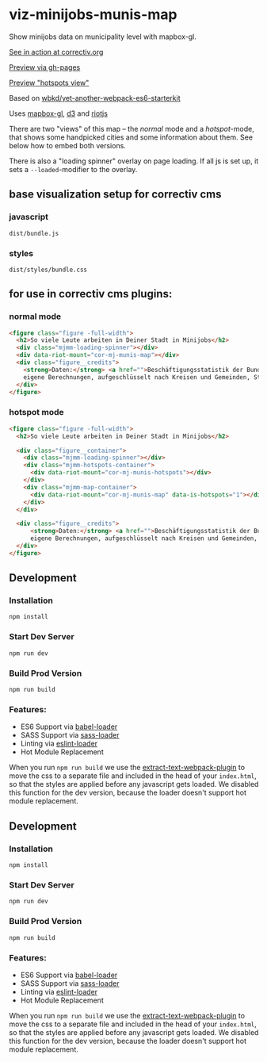 # viz-minijobs-munis-map

Show minijobs data on municipality level with mapbox-gl.

[See in action at correctiv.org](https://correctiv.org/a/1868)

[Preview via gh-pages](https://correctiv.github.io/viz-minijobs-munis-map/dist/)

[Preview "hotspots view"](https://correctiv.github.io/viz-minijobs-munis-map/dist/hotspots)

Based on [wbkd/yet-another-webpack-es6-starterkit](https://github.com/wbkd/yet-another-webpack-es6-starterkit)

Uses [mapbox-gl](https://www.mapbox.com/mapbox-gl-js/), [d3](https://d3js.org) and [riotjs](https://riotjs.com)

There are two "views" of this map – the *normal* mode and a *hotspot*-mode, that shows some handpicked cities and some information about them. See below how to embed both versions.

There is also a "loading spinner" overlay on page loading. If all js is set up, it sets a `--loaded`-modifier to the overlay.

## base visualization setup for correctiv cms

### javascript

```
dist/bundle.js
```

### styles

```
dist/styles/bundle.css
```

## for use in correctiv cms plugins:

### normal mode

```html
<figure class="figure -full-width">
  <h2>So viele Leute arbeiten in Deiner Stadt in Minijobs</h2>
  <div class="mjmm-loading-spinner"></div>
  <div data-riot-mount="cor-mj-munis-map"></div>
  <div class="figure__credits">
    <strong>Daten:</strong> <a href="">Beschäftigungsstatistik der Bundesagentur für Arbeit: "Arbeitsmarkt in Zahlen"</a>,<br>
    eigene Berechnungen, aufgeschlüsselt nach Kreisen und Gemeinden, Stand: 31.12.2015
  </div>
</figure>
```

### hotspot mode

```html
<figure class="figure -full-width">
  <h2>So viele Leute arbeiten in Deiner Stadt in Minijobs</h2>

  <div class="figure__container">
    <div class="mjmm-loading-spinner"></div>
    <div class="mjmm-hotspots-container">
      <div data-riot-mount="cor-mj-munis-hotspots"></div>
    </div>
    <div class="mjmm-map-container">
      <div data-riot-mount="cor-mj-munis-map" data-is-hotspots="1"></div>
    </div>
  </div>

  <div class="figure__credits">
      <strong>Daten:</strong> <a href="">Beschäftigungsstatistik der Bundesagentur für Arbeit: "Arbeitsmarkt in Zahlen"</a>,<br>
      eigene Berechnungen, aufgeschlüsselt nach Kreisen und Gemeinden, Stand: 31.12.2015
  </div>
</figure>
```

## Development

### Installation

```
npm install
```

### Start Dev Server

```
npm run dev
```

### Build Prod Version

```
npm run build
```

### Features:

* ES6 Support via [babel-loader](https://github.com/babel/babel-loader)
* SASS Support via [sass-loader](https://github.com/jtangelder/sass-loader)
* Linting via [eslint-loader](https://github.com/MoOx/eslint-loader)
* Hot Module Replacement

When you run `npm run build` we use the [extract-text-webpack-plugin](https://github.com/webpack/extract-text-webpack-plugin) to move the css to a separate file and included in the head of your `index.html`, so that the styles are applied before any javascript gets loaded. We disabled this function for the dev version, because the loader doesn't support hot module replacement.

## Development

### Installation

```
npm install
```

### Start Dev Server

```
npm run dev
```

### Build Prod Version

```
npm run build
```

### Features:

* ES6 Support via [babel-loader](https://github.com/babel/babel-loader)
* SASS Support via [sass-loader](https://github.com/jtangelder/sass-loader)
* Linting via [eslint-loader](https://github.com/MoOx/eslint-loader)
* Hot Module Replacement

When you run `npm run build` we use the [extract-text-webpack-plugin](https://github.com/webpack/extract-text-webpack-plugin) to move the css to a separate file and included in the head of your `index.html`, so that the styles are applied before any javascript gets loaded. We disabled this function for the dev version, because the loader doesn't support hot module replacement.
